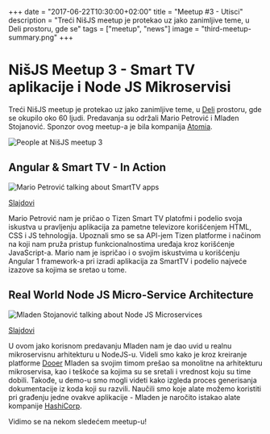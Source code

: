 +++
date = "2017-06-22T10:30:00+02:00"
title = "Meetup #3 - Utisci"
description = "Treći NišJS meetup je protekao uz jako zanimljive teme, u Deli prostoru, gde se"
tags = ["meetup", "news"]
image = "third-meetup-summary.png"
+++

# NišJS Meetup 3 - Smart TV aplikacije i Node JS Mikroservisi

Treći NišJS meetup je protekao uz jako zanimljive teme, u [Deli](http://deli.rs/) prostoru, gde se okupilo oko 60 ljudi. Predavanja su održali Mario Petrović i Mladen Stojanović. Sponzor ovog meetup-a je bila kompanija [Atomia](https://www.atomia.com/).

![People at NišJS meetup 3](/images/meetup-3/people.jpg)

## Angular & Smart TV - In Action

![Mario Petrović talking about SmartTV apps](/images/meetup-3/smart-tv.jpg)

<a target="_blank" href="/slides/mario-petrovic-smart-tv.pptx" class="button">Slajdovi</a>

Mario Petrović nam je pričao o Tizen Smart TV platofmi i podelio svoja iskustva u pravljenju aplikacija za pametne televizore korišćenjem HTML, CSS i JS tehnologija. Upoznali smo se sa API-jem Tizen platforme i načinom na koji nam pruža pristup funkcionalnostima uređaja kroz korišćenje JavaScript-a. Mario nam je ispričao i o svojim iskustvima u korišćenju Angular 1 framework-a pri izradi aplikacija za SmartTV i podelio najveće izazove sa kojima se sretao u tome.

## Real World Node JS Micro-Service Architecture

![Mladen Stojanović talking about Node JS Microservices](/images/meetup-3/microservices.jpg)

<a target="_blank" href="/slides/mladen-stojanovic-nodejs-microservices.pdf" class="button">Slajdovi</a>

U ovom jako korisnom predavanju Mladen nam je dao uvid u realnu mikroservisnu arhitekturu u NodeJS-u. Videli smo kako je kroz kreiranje platforme [Dooer](https://www.dooer.com/) Mladen sa svojim timom prešao sa monolitne na arhitekturu mikroservisa, kao i teškoće sa kojima su se sretali i vrednost koju su time dobili. Takođe, u demo-u smo mogli videti kako izgleda proces generisanja dokumentacije iz koda koji su razvili. Naučili smo koje alate možemo koristiti pri građenju jedne ovakve aplikacije - Mladen je naročito istakao alate kompanije [HashiCorp](https://www.hashicorp.com/).

Vidimo se na nekom sledećem meetup-u!
